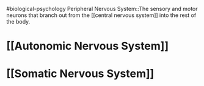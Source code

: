 #biological-psychology 
Peripheral Nervous System::The sensory and motor neurons that branch out from the [[central nervous system]] into the rest of the body.
<!--SR:!2023-12-21,3,250-->
# [[Autonomic Nervous System]]
# [[Somatic Nervous System]]